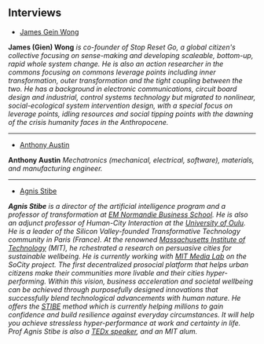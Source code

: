 
## Interviews 

- [James Gein Wong](./interviews/James.md)

**James (Gien) Wong** *is co-founder of Stop Reset Go, a global citizen's collective focusing on sense-making and developing scaleable, bottom-up, rapid whole system change. He is also an action researcher in the commons focusing on commons leverage points including inner transformation, outer transformation and the tight coupling between the two. He has a background in electronic communications, circuit board design and industrial, control systems technology but migrated to nonlinear, social-ecological system intervention design, with a special focus on leverage points, idling resources and  social tipping points with the dawning of the crisis humanity faces in the Anthropocene.*

-------

- [Anthony Austin](./interviews/Anthony_Austin.md)

**Anthony Austin** *Mechatronics (mechanical, electrical, software), materials, and manufacturing engineer.*

---------

- [Agnis Stibe](./interviews/Agnis_Stibe.md)


_**Agnis Stibe**  is a director of the artificial intelligence program and a professor of transformation at [EM Normandie Business School](https://www.em-normandie.com/en/agnis-stibe). He is also an adjunct professor of Human-City Interaction at the [University of Oulu](https://www.oulu.fi/en). He is a leader of the Silicon Valley-founded Transformative Technology community in Paris (France). At the renowned [Massachusetts Institute of Technology](https://www.mit.edu/) (MIT), he rchestrated a research on persuasive cities for sustainable wellbeing. He is currently working with [MIT Media Lab](https://www.media.mit.edu/) on the SoCity project. The first decentralized prosocial platform that helps urban citizens make their communities more livable and their cities hyper-performing. Within this vision, business acceleration and societal wellbeing can be achieved through purposefully designed innovations that successfully blend technological advancements with human nature. He offers the [STIBE](https://agnisstibe.com/) method which is currently helping millions to gain confidence and build resilience against everyday circumstances. It will help you achieve stressless hyper-performance at work and certainty in life. Prof Agnis Stibe is also a [TEDx speaker](https://www.youtube.com/watch?v=DStzEQ1YrV0), and an MIT alum._